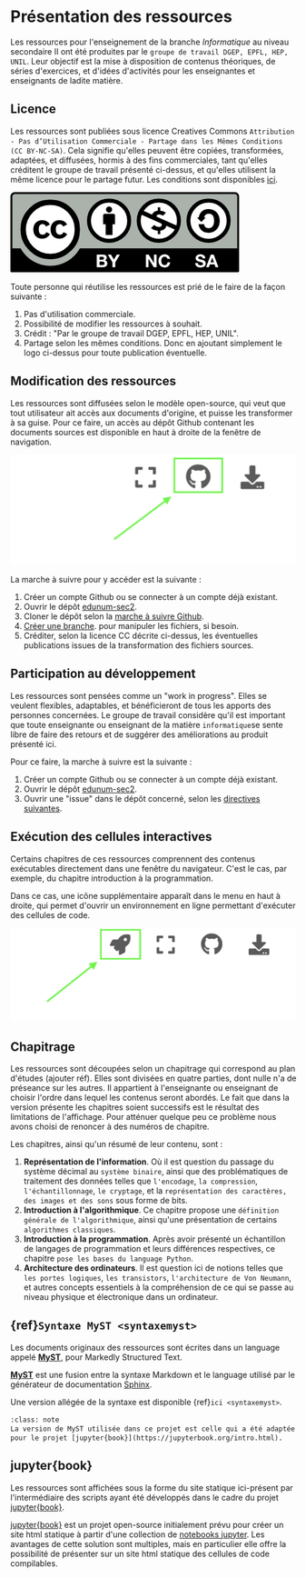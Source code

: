 # Présentation des ressources

Les ressources pour l'enseignement de la branche *Informatique* au niveau secondaire II ont été produites par le `groupe de travail DGEP, EPFL, HEP, UNIL`. Leur objectif est la mise à disposition de contenus théoriques, de séries d'exercices, et d'idées d'activités pour les enseignantes et enseignants de ladite matière. 

## Licence

Les ressources sont publiées sous licence Creatives Commons `Attribution - Pas d’Utilisation Commerciale - Partage dans les Mêmes Conditions (CC BY-NC-SA)`. Cela signifie qu'elles peuvent être copiées, transformées, adaptées, et diffusées, hormis à des fins commerciales, tant qu'elles créditent le groupe de travail présenté ci-dessus, et qu'elles utilisent la même licence pour le partage futur. Les conditions sont disponibles [ici](https://creativecommons.org/licenses/?lang=fr). 

![licence](images/presentation/by-nc-sa.png)

Toute personne qui réutilise les ressources est prié de le faire de la façon suivante : 

1. Pas d'utilisation commerciale. 
2. Possibilité de modifier les ressources à souhait. 
3. Crédit : "Par le groupe de travail DGEP, EPFL, HEP, UNIL". 
4. Partage selon les mêmes conditions. Donc en ajoutant simplement le logo ci-dessus pour toute publication éventuelle. 

## Modification des ressources

Les ressources sont diffusées selon le modèle open-source, qui veut que tout utilisateur ait accès aux documents d'origine, et puisse les transformer à sa guise. Pour ce faire, un accès au dépôt Github contenant les documents sources est disponible en haut à droite de la fenêtre de navigation. 

![iconeGit](images/presentation/iconegit.png)

La marche à suivre pour y accéder est la suivante : 

1. Créer un compte Github ou se connecter à un compte déjà existant. 
2. Ouvrir le dépôt [edunum-sec2](https://github.com/edunum-sec2/ressources).
3. Cloner le dépôt selon la [marche à suivre Github](https://docs.github.com/en/free-pro-team@latest/github/creating-cloning-and-archiving-repositories/cloning-a-repository). 
4. [Créer une branche](https://docs.github.com/en/free-pro-team@latest/github/collaborating-with-issues-and-pull-requests/creating-and-deleting-branches-within-your-repository#:~:text=Further%20reading-,Creating%20a%20branch,main%20page%20of%20the%20repository.&text=Click%20the%20branch%20selector%20menu,branch%2C%20then%20select%20Create%20branch.).  pour manipuler les fichiers, si besoin. 
5. Créditer, selon la licence CC décrite ci-dessus, les éventuelles publications issues de la transformation des fichiers sources. 

## Participation au développement

Les ressources sont pensées comme un "work in progress". Elles se veulent flexibles, adaptables, et bénéficieront de tous les apports des personnes concernées. Le groupe de travail considère qu'il est important que toute enseignante ou enseignant de la matière `informatique`se sente libre de faire des retours et de suggérer des améliorations au produit présenté ici. 

Pour ce faire, la marche à suivre est la suivante : 

1. Créer un compte Github ou se connecter à un compte déjà existant. 
2. Ouvrir le dépôt [edunum-sec2](https://github.com/edunum-sec2/ressources).
3. Ouvrir une "issue" dans le dépôt concerné, selon les [directives suivantes](https://docs.github.com/en/free-pro-team@latest/github/managing-your-work-on-github/creating-an-issue). 

## Exécution des cellules interactives

Certains chapitres de ces ressources comprennent des contenus exécutables directement dans une fenêtre du navigateur. C'est le cas, par exemple, du chapitre introduction à la programmation. 

Dans ce cas, une icône supplémentaire apparaît dans le menu en haut à droite, qui permet d'ouvrir un environnement en ligne permettant d'exécuter des cellules de code. 

![Binder](images/presentation/iconebinder.png)


## Chapitrage

Les ressources sont découpées selon un chapitrage qui correspond au plan d'études (ajouter réf). Elles sont divisées en quatre parties, dont nulle n'a de préseance sur les autres. Il appartient à l'enseignante ou enseignant de choisir l'ordre dans lequel les contenus seront abordés. Le fait que dans la version présente les chapitres soient successifs est le résultat des limitations de l'affichage. Pour atténuer quelque peu ce problème nous avons choisi de renoncer à des numéros de chapitre. 

Les chapitres, ainsi qu'un résumé de leur contenu, sont : 

1. **Représentation de l'information**. Où il est question du passage du système décimal au `système binaire`, ainsi que des problématiques de traitement des données telles que `l'encodage`, `la compression`, `l'échantillonnage`, `le cryptage`, et la `représentation des caractères, des images et des sons` sous forme de bits. 
2. **Introduction à l'algorithmique**. Ce chapitre propose une `définition générale de l'algorithmique`, ainsi qu'une présentation de certains `algorithmes classiques`. 
3. **Introduction à la programmation**. Après avoir présenté un échantillon de langages de programmation et leurs différences respectives, ce chapitre `pose les bases du language Python`. 
4. **Architecture des ordinateurs**. Il est question ici de notions telles que `les portes logiques`, `les transistors`, `l'architecture de Von Neumann`, et autres concepts essentiels à la compréhension de ce qui se passe au niveau physique et électronique dans un ordinateur.

## {ref}`Syntaxe MyST <syntaxemyst>`

Les documents originaux des ressources sont écrites dans un language appelé [**MyST**](https://myst-parser.readthedocs.io/en/latest/using/syntax.html), pour Markedly Structured Text. 

[**MyST**](https://myst-parser.readthedocs.io/en/latest/using/syntax.html) est une fusion entre la syntaxe Markdown et le language utilisé par le générateur de documentation [Sphinx](https://fr.wikipedia.org/wiki/Sphinx_(g%C3%A9n%C3%A9rateur_de_documentation)#:~:text=Sphinx%20est%20un%20g%C3%A9n%C3%A9rateur%20de,%2C%20Urwid%2C%20ou%20encore%20Bazaar.). 

Une version allégée de la syntaxe est disponible {ref}`ici <syntaxemyst>`.

````{admonition} Important
:class: note
La version de MyST utilisée dans ce projet est celle qui a été adaptée pour le projet [jupyter{book}](https://jupyterbook.org/intro.html). 
````

## jupyter{book}

Les ressources sont affichées sous la forme du site statique ici-présent par l'intermédiaire des scripts ayant été développés dans le cadre du projet [jupyter{book}](https://jupyterbook.org/intro.html). 

[jupyter{book}](https://jupyterbook.org/intro.html) est un projet open-source initialement prévu pour créer un site html statique à partir d'une collection de [notebooks jupyter](https://jupyter.org/). Les avantages de cette solution sont multiples, mais en particulier elle offre la possibilité de présenter sur un site html statique des cellules de code compilables. 


